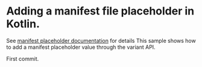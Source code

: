 # Adding a manifest file placeholder in Kotlin.

See [manifest placeholder documentation](https://developer.android.com/studio/build/manifest-build-variables) for details
This sample shows how to add a manifest placeholder value through the variant API.

First commit.

